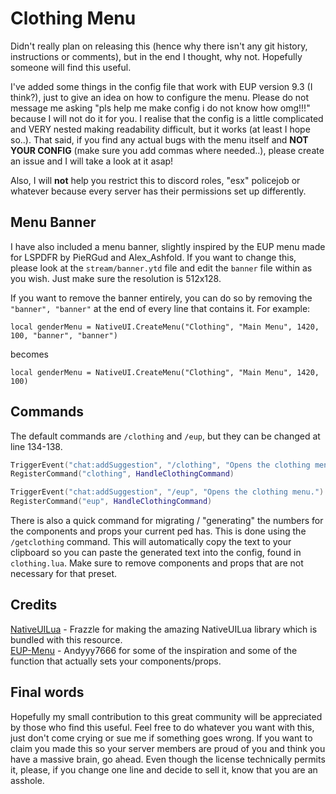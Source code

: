 # Clothing Menu
Didn't really plan on releasing this (hence why there isn't any git history, instructions or comments), but in the end I thought, why not. Hopefully someone will find this useful.

I've added some things in the config file that work with EUP version 9.3 (I think?), just to give an idea on how to configure the menu. Please do not message me asking "pls help me make config i do not know how omg!!!" because I will not do it for you. I realise that the config is a little complicated and VERY nested making readability difficult, but it works (at least I hope so..). That said, if you find any actual bugs with the menu itself and **NOT YOUR CONFIG** (make sure you add commas where needed..), please create an issue and I will take a look at it asap!

Also, I will **not** help you restrict this to discord roles, "esx" policejob or whatever because every server has their permissions set up differently.

## Menu Banner
I have also included a menu banner, slightly inspired by the EUP menu made for LSPDFR by PieRGud and Alex_Ashfold. If you want to change this, please look at the `stream/banner.ytd` file and edit the `banner` file within as you wish. Just make sure the resolution is 512x128. 

If you want to remove the banner entirely, you can do so by removing the `"banner", "banner"` at the end of every line that contains it. For example: 

`local genderMenu = NativeUI.CreateMenu("Clothing", "Main Menu", 1420, 100, "banner", "banner")`

becomes

`local genderMenu = NativeUI.CreateMenu("Clothing", "Main Menu", 1420, 100)`

## Commands
The default commands are `/clothing` and `/eup`, but they can be changed at line 134-138.
```lua
TriggerEvent("chat:addSuggestion", "/clothing", "Opens the clothing menu.")
RegisterCommand("clothing", HandleClothingCommand)

TriggerEvent("chat:addSuggestion", "/eup", "Opens the clothing menu.")
RegisterCommand("eup", HandleClothingCommand)
```

There is also a quick command for migrating / "generating" the numbers for the components and props your current ped has. This is done using the `/getclothing` command. This will automatically copy the text to your clipboard so you can paste the generated text into the config, found in `clothing.lua`. Make sure to remove components and props that are not necessary for that preset.


## Credits
[NativeUILua](https://github.com/FrazzIe/NativeUILua) - Frazzle for making the amazing NativeUILua library which is bundled with this resource.<br>
[EUP-Menu](https://github.com/Andyyy7666/EUP-Menu) - Andyyy7666 for some of the inspiration and some of the function that actually sets your components/props.

## Final words
Hopefully my small contribution to this great community will be appreciated by those who find this useful. Feel free to do whatever you want with this, just don't come crying or sue me if something goes wrong. If you want to claim you made this so your server members are proud of you and think you have a massive brain, go ahead. Even though the license technically permits it, please, if you change one line and decide to sell it, know that you are an asshole.
